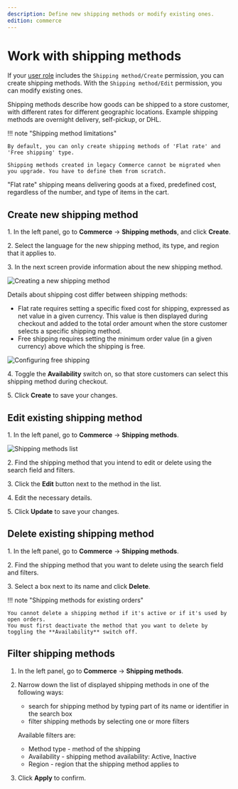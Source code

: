 ```yaml
---
description: Define new shipping methods or modify existing ones.
edition: commerce
---
```


# Work with shipping methods

If your [user role](work_with_permissions.md) includes the `Shipping method/Create` permission, you can create shipping methods.
With the `Shipping method/Edit` permission, you can modify existing ones.

Shipping methods describe how goods can be shipped to a store customer, with different rates for different geographic locations.
Example shipping methods are overnight delivery, self-pickup, or DHL.

!!! note "Shipping method limitations"

    By default, you can only create shipping methods of 'Flat rate' and 'Free shipping' type.

    Shipping methods created in legacy Commerce cannot be migrated when you upgrade. You have to define them from scratch.

"Flat rate" shipping means delivering goods at a fixed, predefined cost, regardless of the number, and type of items in the cart.

## Create new shipping method

1\. In the left panel, go to **Commerce** -> **Shipping methods**, and click **Create**.

2\. Select the language for the new shipping method, its type, and region that it applies to.

3\. In the next screen provide information about the new shipping method.

![Creating a new shipping method](create_new_shipping_method.png)

Details about shipping cost differ between shipping methods:

- Flat rate requires setting a specific fixed cost for shipping, expressed as net value in a given currency.
This value is then displayed during checkout and added to the total order amount when the store customer selects a specific shipping method.
- Free shipping requires setting the minimum order value (in a given currency) above which the shipping is free.

![Configuring free shipping](free_shipping.png)

4\. Toggle the **Availability** switch on, so that store customers can select this shipping method during checkout.

5\. Click **Create** to save your changes.

## Edit existing shipping method

1\. In the left panel, go to **Commerce** -> **Shipping methods**.

![Shipping methods list](shipping_methods_list.png)

2\. Find the shipping method that you intend to edit or delete using the search field and filters.

3\. Click the **Edit** button next to the method in the list.

4\. Edit the necessary details.

5\. Click **Update** to save your changes.

## Delete existing shipping method

1\. In the left panel, go to **Commerce** -> **Shipping methods**.

2\. Find the shipping method that you want to delete using the search field and filters.

3\. Select a box next to its name and click **Delete**.

!!! note "Shipping methods for existing orders"

    You cannot delete a shipping method if it's active or if it's used by open orders.
    You must first deactivate the method that you want to delete by toggling the **Availability** switch off.

## Filter shipping methods

1. In the left panel, go to **Commerce** -> **Shipping methods**.
2. Narrow down the list of displayed shipping methods in one of the following ways:

    - search for shipping method by typing part of its name or identifier in the search box
    - filter shipping methods by selecting one or more filters

    Available filters are:

    - Method type - method of the shipping
    - Availability - shipping method availability: Active, Inactive
    - Region - region that the shipping method applies to

3. Click **Apply** to confirm.